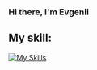 ### Hi there, I'm Evgenii
## My skill:
[![My Skills](https://skillicons.dev/icons?i=js,html,css,java,vue)](https://skillicons.dev)



